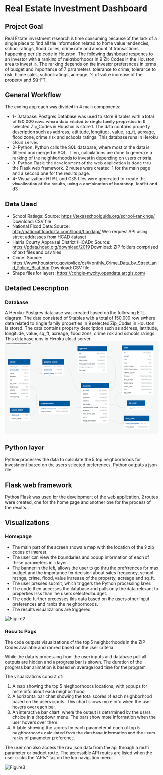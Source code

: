 # Real Estate Investment Dashboard

## Project Goal
Real Estate investment research is time consuming because of the lack of a single place to find all the information related to home value tendencies, school ratings, flood zones, crime rate and amount of transactions happening per zip code in Houston. The following dashboard responds to an investor with a ranking of neighborhoods in 9 Zip Codes in the Houston area to invest in. The ranking depends on the investor preferences in terms of budget and importance of 7 parameters: tolerance to crime, tolerance to risk, home sales, school ratings, acreage, % of value increase of the property and SQ-FT.

## General Workflow
The coding approach was divided in 4 main components:
* 1-	Database: Postgres Database was used to store 9 tables with a total of 150,000 rows where data related to single family properties in 9 selected Zip_Codes in Houston is stored. The data contains property description such as address, latititude, longitude, value, sq_ft, acreage, flood zone, crime risk and schools ratings. This database runs in Heroku cloud server.
* 2-	Python: Python calls the SQL database, where most of the data is filtered and merged in SQL. Then, calculations are done to generate a ranking of the neighborhoods to invest in depending on users criteria.
* 3-	Python Flask: the development of the web application is done thru the Flask web framework. 2 routes were created: 1 for the main page and a second one for the results page.
* 4-	Visualization: HTML and CSS files were generated to create the visualization of the results, using a combination of bootstrap, leaflet and d3.

## Data Used
* School Ratings: 
Source: https://texasschoolguide.org/school-rankings/ 
Download: CSV file
* National Flood Data: 
Source: http://nationalflooddata.com/flood/floodapi/ 
Web request API using street addresses from HCAD dataset
* Harris County Appraisal District (HCAD): 
Source: https://pdata.hcad.org/download/2019
Download: ZIP folders comprised of text files and csv files
* Crime:
Source: https://www.houstontx.gov/police/cs/Monthly_Crime_Data_by_Street_and_Police_Beat.htm
Download: CSV file
* Shape files for layers: https://cohgis-mycity.opendata.arcgis.com/


## Detailed Description

### Database
A Heroku-Postgres database was created based on the following ETL diagram. The data consisted of 9 tables with a total of 150,000 row swhere data related to single family properties in 9 selected Zip_Codes in Houston is stored. The data contains property description such as address, latititude, longitude, value, sq_ft, acreage, flood zone, crime risk and schools ratings. This database runs in Heroku cloud server.
![Figure1](Images/ETL.png)

## Python layer
Python processes the data to calculate the 5 top neighborhoods for investment based on the users selected preferences. Python outputs a json file.

## Flask web framework
Python Flask was used for the development of the web application. 2 routes were created, one for the home page and another one for the process of the results.

## Visualizations
### Homepage
* The main part of the screen shows a map with the location of the 9 zip codes of interest.
* The user can view the boundaries and popup information of each of these parameters in a layer.
* The banner in the left, allows the user to go thru the preferences for max budget and the importance for decision about sales frequency, school ratings, crime, flood, value increase of the property, acreage and sq_ft.
* The user presses submit, which triggers the Python processing layer.
* The code then accesses the database and pulls only the data relevant to properties less than the users selected budget.
* The code further processes this data based on the users other input preferences and ranks the neighborhoods.
* The results visualizations are triggered

![Figure2](Images/Page1.png)

### Results Page
The code outputs visualizations of the top 5 neighborhoods in the ZIP Codes available and ranked based on the user criteria.

While the data is processing from the user inputs and database pull all outputs are hidden and a progress bar is shown.  The duration of the progress bar animation is
based on average load time for the program.

The visualizations consist of:
1) A map showing the top 5 nieghborhoods locations, with popups for more info about each neighborhood
2) A horizontal bar chart showing the total scores of each neighborhood based on the users inputs.  This chart shows more info when the user hovers over each bar.
3) An interactive bar chart, where the output is determined by the users choice in a dropdown menu.  The bars show more information when the user hovers over them.
4) A table showing the scores for each parameter of each of top 5 neighborhoods calculated from the database information and the users ranks of parameter preference.

The user can also access the raw json data from the api through a multi parameter or budget route.  The accessible API routes are listed when
the user clicks the "APIs" tag on the top navigation menu.

![Figure3](Images/Page2.png)
